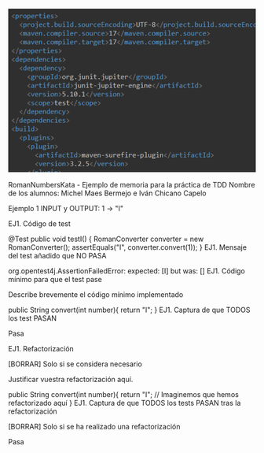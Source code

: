 ![alt text](capturas/prueba.png)


RomanNumbersKata - Ejemplo de memoria para la práctica de TDD
Nombre de los alumnos: Michel Maes Bermejo e Iván Chicano Capelo

Ejemplo 1
INPUT y OUTPUT: 1 -> "I"

EJ1. Código de test

@Test
public void testI() {
    RomanConverter converter = new RomanConverter();
    assertEquals("I", converter.convert(1));
}
EJ1. Mensaje del test añadido que NO PASA

org.opentest4j.AssertionFailedError: expected: [I] but was: []
EJ1. Código mínimo para que el test pase

Describe brevemente el código mínimo implementado

public String convert(int number){
    return "I";
}
EJ1. Captura de que TODOS los test PASAN

Pasa

EJ1. Refactorización

[BORRAR] Solo si se considera necesario

Justificar vuestra refactorización aquí.

public String convert(int number){
    return "I"; // Imaginemos que hemos refactorizado aquí
}
EJ1. Captura de que TODOS los tests PASAN tras la refactorización

[BORRAR] Solo si se ha realizado una refactorización

Pasa
